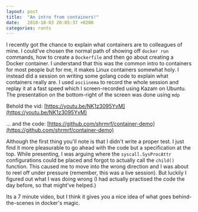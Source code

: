 ```yaml
---
layout: post
title:  "An intro from containers!"
date:   2018-10-03 20:05:37 +0200
categories: rants
---
```

I recently got the chance to explain what containers are to colleagues of mine. I could've chosen the normal path of showing off `docker run` commands, how to create a `Dockerfile` and then go about creating a Docker container. I understand that this was the common intro to containers for most people but for me, it makes Linux containers somewhat holy. I instead did a session on writing some golang code to explain what containers really are. I used `asciinema` to record the whole session and replay it at a fast speed which I screen-recorded using Kazam on Ubuntu. The presentation on the bottom-right of the screen was done using `mdp`

Behold the vid: [https://youtu.be/NK1z3095YvM](https://youtu.be/NK1z3095YvM)

... and the code: [https://github.com/shrmrf/container-demo](https://github.com/shrmrf/container-demo)

Although the first thing you'll note is that I didn't write a proper test. I just find it more pleasurable to go ahead with the code but a specification at the top. While presenting, I was arguing where the `syscall.SysProcAttr` configurations could be placed and forgot to actually call the `child()` function. This caused me to move into the wrong direction and I was about to reel off under pressure (remember, this was a live session). But luckily I figured out what I was doing wrong (I had actually practised the code the day before, so that might've helped.)

Its a 7 minute video, but I think it gives you a nice idea of what goes behind-the-scenes in docker's magic.
